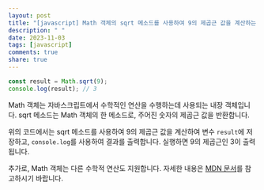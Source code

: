 ```yaml
---
layout: post
title: "[javascript] Math 객체의 sqrt 메소드를 사용하여 9의 제곱근 값을 계산하는 방법은 무엇인가요?"
description: " "
date: 2023-11-03
tags: [javascript]
comments: true
share: true
---
```


```javascript
const result = Math.sqrt(9);
console.log(result); // 3
```

Math 객체는 자바스크립트에서 수학적인 연산을 수행하는데 사용되는 내장 객체입니다. sqrt 메소드는 Math 객체의 한 메소드로, 주어진 숫자의 제곱근 값을 반환합니다. 

위의 코드에서는 sqrt 메소드를 사용하여 9의 제곱근 값을 계산하여 변수 `result`에 저장하고, `console.log`를 사용하여 결과를 출력합니다. 실행하면 9의 제곱근인 3이 출력됩니다.

추가로, Math 객체는 다른 수학적 연산도 지원합니다. 자세한 내용은 [MDN 문서](https://developer.mozilla.org/ko/docs/Web/JavaScript/Reference/Global_Objects/Math)를 참고하시기 바랍니다.